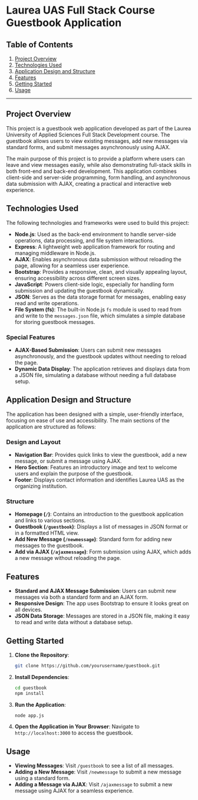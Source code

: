 # Laurea UAS Full Stack Course Guestbook Application

## Table of Contents
1. [Project Overview](#project-overview)
2. [Technologies Used](#technologies-used)
3. [Application Design and Structure](#application-design-and-structure)
4. [Features](#features)
5. [Getting Started](#getting-started)
6. [Usage](#usage)
---

## Project Overview

This project is a guestbook web application developed as part of the Laurea University of Applied Sciences Full Stack Development course. The guestbook allows users to view existing messages, add new messages via standard forms, and submit messages asynchronously using AJAX. 

The main purpose of this project is to provide a platform where users can leave and view messages easily, while also demonstrating full-stack skills in both front-end and back-end development. This application combines client-side and server-side programming, form handling, and asynchronous data submission with AJAX, creating a practical and interactive web experience.

## Technologies Used

The following technologies and frameworks were used to build this project:

- **Node.js**: Used as the back-end environment to handle server-side operations, data processing, and file system interactions.
- **Express**: A lightweight web application framework for routing and managing middleware in Node.js.
- **AJAX**: Enables asynchronous data submission without reloading the page, allowing for a seamless user experience.
- **Bootstrap**: Provides a responsive, clean, and visually appealing layout, ensuring accessibility across different screen sizes.
- **JavaScript**: Powers client-side logic, especially for handling form submission and updating the guestbook dynamically.
- **JSON**: Serves as the data storage format for messages, enabling easy read and write operations.
- **File System (fs)**: The built-in Node.js `fs` module is used to read from and write to the `messages.json` file, which simulates a simple database for storing guestbook messages.

### Special Features

- **AJAX-Based Submission**: Users can submit new messages asynchronously, and the guestbook updates without needing to reload the page.
- **Dynamic Data Display**: The application retrieves and displays data from a JSON file, simulating a database without needing a full database setup.

## Application Design and Structure

The application has been designed with a simple, user-friendly interface, focusing on ease of use and accessibility. The main sections of the application are structured as follows:

### Design and Layout
- **Navigation Bar**: Provides quick links to view the guestbook, add a new message, or submit a message using AJAX.
- **Hero Section**: Features an introductory image and text to welcome users and explain the purpose of the guestbook.
- **Footer**: Displays contact information and identifies Laurea UAS as the organizing institution.

### Structure
- **Homepage (`/`)**: Contains an introduction to the guestbook application and links to various sections.
- **Guestbook (`/guestbook`)**: Displays a list of messages in JSON format or in a formatted HTML view.
- **Add New Message (`/newmessage`)**: Standard form for adding new messages to the guestbook.
- **Add via AJAX (`/ajaxmessage`)**: Form submission using AJAX, which adds a new message without reloading the page.

## Features

- **Standard and AJAX Message Submission**: Users can submit new messages via both a standard form and an AJAX form.
- **Responsive Design**: The app uses Bootstrap to ensure it looks great on all devices.
- **JSON Data Storage**: Messages are stored in a JSON file, making it easy to read and write data without a database setup.

## Getting Started

1. **Clone the Repository**:
    ```bash
    git clone https://github.com/yourusername/guestbook.git
    ```
2. **Install Dependencies**:
    ```bash
    cd guestbook
    npm install
    ```
3. **Run the Application**:
    ```bash
    node app.js
    ```
4. **Open the Application in Your Browser**:
    Navigate to `http://localhost:3000` to access the guestbook.

## Usage

- **Viewing Messages**: Visit `/guestbook` to see a list of all messages.
- **Adding a New Message**: Visit `/newmessage` to submit a new message using a standard form.
- **Adding a Message via AJAX**: Visit `/ajaxmessage` to submit a new message using AJAX for a seamless experience.


